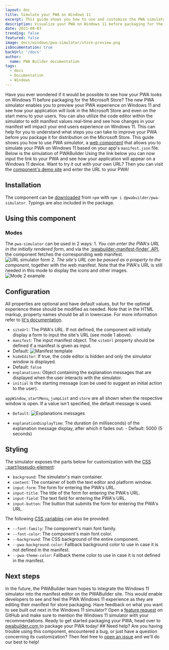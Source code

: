 ```yaml
--- 
layout: doc 
title: Simulate your PWA on Windows 11 
excerpt: This guide shows you how to use and customize the PWA simulator 
description: Visualize your PWA on Windows 11 before packaging for the Microsoft Store 
date: 2021-08-03 
trending: false 
featured: false 
image: docs/windows/pwa-simulator/store-preview.png 
isDocumentation: true 
backUrl: '/docs' 
author: 
  name: PWA Builder documentation 
tags: 
  - docs 
  - Documentation 
  - Windows 
---
```


Have you ever wondered if it would be possible to see how your PWA looks on Windows 11 before packaging for the Microsoft Store? The new PWA simulator enables you to preview your PWA experience on Windows 11 and see how your application will look in the Microsoft Store and even on the start menu to your users. You can also utilize the code editor within the simulator to edit manifest values real-time and see how changes in your manifest will impact your end users experience on Windows 11. This can help for you to understand what steps you can take to improve your PWA before you package it for distribution on the Microsoft Store. This guide shows you how to use *PWA simulator*, a [web component](https://medium.com/pwabuilder/building-pwas-with-web-components-33f986bf8e4c) that allows you to simulate your PWA on Windows 11 based on your app's `manifest.json` file. Below is the simulation of PWABuilder Using the link below you can now input the link to your PWA and see how your application will appear on a Windows 11 device. Want to try it out with your own URL? Then you can visit the [component's demo site](https://thankful-field-01d77ed10.azurestaticapps.net/) and enter the URL to your PWA! 

## Installation 
The component can be [downloaded](https://www.npmjs.com/package/@pwabuilder/pwa-simulator) from `npm` with `npm i @pwabuilder/pwa-simulator`. Typings are also included in the package. 

## Using this component 

### Modes 
The `pwa-simulator` can be used in 2 ways: 1. *You can enter the PWA's URL in the initially rendered form*, and via the [\`pwabuilder-manifest-finder\` API](https://github.com/pwa-builder/pwabuilder-manifest-finder), the component fetches the corresponding web manifest. ![URL simulator form](/docs/windows/pwa-simulator/url-form.png) 2. *The site's URL can be passed as a property to the component*, together with the web manifest. Note that the PWA's URL is still needed in this mode to display the icons and other images. ![Mode 2 example](/docs/windows/pwa-simulator/mode2-code.png) 

## Configuration 
All properties are optional and have default values, but for the optimal experience these should be modified as needed. Note that in the HTML markup, property names should be all in lowercase. For more information refer to [lit's documentation](https://lit.dev/docs/components/properties/#attributes). 
- `siteUrl`: The PWA's URL. If not defined, the component will initially display a form to input the site's URL (see mode 1 above). 
- `manifest`: The input manifest object. The `siteUrl` property should be defined if a manifest is given as input. 
- Default: ![Manifest template](/docs/windows/pwa-simulator/manifest-template.png) 
- `hideEditor`: If true, the code editor is hidden and only the simulator window is displayed. 
- Default: `false` 
- `explanations`: Object containing the explanation messages that are displayed when the user interacts with the simulator. 
- `initial` is the starting message (can be used to suggest an initial action to the user). 

`appWindow`, `startMenu`, `jumpList` and `store` are all shown when the respective window is open. If a value isn't specified, the default message is used. 

- `Default`: ![Explanations messages](/docs/windows/pwa-simulator/descriptions.png) 

- `explanationDisplayTime`: The duration (in milliseconds) of the explanation message display, after which it fades out. - Default: 5000 (5 seconds) 

## Styling 
The simulator exposes the parts below for customization with the [CSS ::part()pseudo-element](https://css-tricks.com/styling-in-the-shadow-dom-with-css-shadow-parts/): 
- `background`: The simulator's main container. 
- `content`: The container of both the text editor and platform window. 
- `input-form`: The form for entering the PWA's URL. 
- `input-title`: The title of the form for entering the PWA's URL. 
- `input-field`: The text field for entering the PWA's URL. 
- `input-button`: The button that submits the form for entering the PWA's URL. 

The following [CSS variables](https://developer.mozilla.org/en-US/docs/Web/CSS/--*) can also be provided: 
- `--font-family`: The component's main font family. 
- `--font-color`: The component's main font color. 
- `--background`: The CSS background of the entire component. 
- `--pwa-background-color`: Fallback background color to use in case it is not defined in the manifest. 
- `--pwa-theme-color`: Fallback theme color to use in case it is not defined in the manifest. 

## Next steps 
In the future, the PWABuilder team hopes to integrate the Windows 11 simulator into the manifest editor on the PWABuilder site. This would enable developers to see and feel the PWA Windows 11 experience as they are editing their manifest for store packaging. Have feedback on what you want to see built out next in the Windows 11 simulator? Open a [feature request](https://github.com/pwa-builder/pwa-simulator) on GitHub and make sure to mention the Windows 11 simulator with your recommendations. Ready to get started packaging your PWA, head over to [pwabuilder.com ](https://www.pwabuilder.com/) to package your PWA today! ## Need help? Are you having trouble using this component, encountered a bug, or just have a question concerning its customization? Then feel free to [open an issue](https://github.com/pwa-builder/pwa-simulator) and we'll do our best to help!
